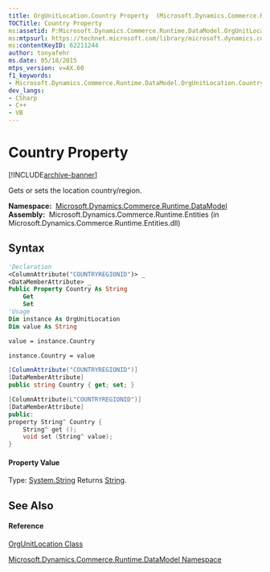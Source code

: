 ```yaml
---
title: OrgUnitLocation.Country Property  (Microsoft.Dynamics.Commerce.Runtime.DataModel)
TOCTitle: Country Property
ms:assetid: P:Microsoft.Dynamics.Commerce.Runtime.DataModel.OrgUnitLocation.Country
ms:mtpsurl: https://technet.microsoft.com/library/microsoft.dynamics.commerce.runtime.datamodel.orgunitlocation.country(v=AX.60)
ms:contentKeyID: 62211244
author: tonyafehr
ms.date: 05/18/2015
mtps_version: v=AX.60
f1_keywords:
- Microsoft.Dynamics.Commerce.Runtime.DataModel.OrgUnitLocation.Country
dev_langs:
- CSharp
- C++
- VB
---
```


# Country Property


[!INCLUDE[archive-banner](includes/archive-banner.md)]

Gets or sets the location country/region.

**Namespace:**  [Microsoft.Dynamics.Commerce.Runtime.DataModel](microsoft-dynamics-commerce-runtime-datamodel-namespace.md)  
**Assembly:**  Microsoft.Dynamics.Commerce.Runtime.Entities (in Microsoft.Dynamics.Commerce.Runtime.Entities.dll)

## Syntax

``` vb
'Declaration
<ColumnAttribute("COUNTRYREGIONID")> _
<DataMemberAttribute> _
Public Property Country As String
    Get
    Set
'Usage
Dim instance As OrgUnitLocation
Dim value As String

value = instance.Country

instance.Country = value
```

``` csharp
[ColumnAttribute("COUNTRYREGIONID")]
[DataMemberAttribute]
public string Country { get; set; }
```

``` c++
[ColumnAttribute(L"COUNTRYREGIONID")]
[DataMemberAttribute]
public:
property String^ Country {
    String^ get ();
    void set (String^ value);
}
```

#### Property Value

Type: [System.String](https://technet.microsoft.com/library/s1wwdcbf\(v=ax.60\))  
Returns [String](https://technet.microsoft.com/library/s1wwdcbf\(v=ax.60\)).  

## See Also

#### Reference

[OrgUnitLocation Class](orgunitlocation-class-microsoft-dynamics-commerce-runtime-datamodel.md)

[Microsoft.Dynamics.Commerce.Runtime.DataModel Namespace](microsoft-dynamics-commerce-runtime-datamodel-namespace.md)

